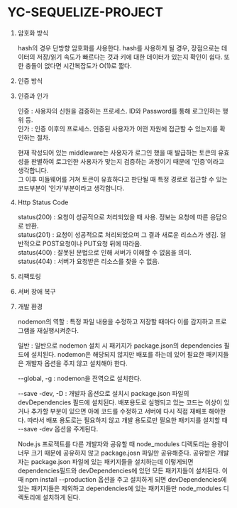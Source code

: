 # YC-SEQUELIZE-PROJECT

1. 암호화 방식  
    
    hash의 경우 단방향 암호화를 사용한다.
    hash를 사용하게 될 경우, 장점으로는 데이터의 저장/읽기 속도가 빠르다는 것과 키에 대한 데이터가 있는지 확인이 쉽다. 또한 충돌이 없다면 시간복잡도가 O(1)로 짧다.

2. 인증 방식

3. 인증과 인가  

    인증 : 사용자의 신원을 검증하는 프로세스. ID와 Password를 통해 로그인하는 행위 등.  
    인가 : 인증 이후의 프로세스. 인증된 사용자가 어떤 자원에 접근할 수 있는지를 확인하는 절차.  

    현재 작성되어 있는 middleware는 사용자가 로그인 했을 때 발급하는 토큰의 유효성을 판별하여  로그인한 사용자가 맞는지 검증하는 과정이기 때문에 '인증'이라고 생각합니다.  
    그 이후 미들웨어를 거쳐 토큰이 유효하다고 판단될 때 특정 경로로 접근할 수 있는 코드부분이 '인가'부분이라고 생각합니다.

4. Http Status Code  

    status(200) : 요청이 성공적으로 처리되었을 때 사용. 정보는 요청에 따른 응답으로 반환.  
    status(201) : 요청이 성공적으로 처리되었으며 그 결과 새로운 리소스가 생김. 일반적으로 POST요청이나 PUT요청 뒤에 따라옴.  
    status(400) : 잘못된 문법으로 인해 서버가 이해할 수 없음을 의미.  
    status(404) : 서버가 요청받은 리소스를 찾을 수 없음.  

5. 리팩토링  


6. 서버 장애 복구  


7. 개발 환경  

    nodemon의 역할 : 특정 파일 내용을 수정하고 저장할 때마다 이를 감지하고 프로그램을 재실행시켜준다.  
      
    일반 : 일반으로 nodemon 설치 시 패키지가 package.json의 dependencies 필드에 설치된다. nodemon은 해당되지 않지만 배포를 하는데 있어 필요한 패키지들은 개발자 옵션을 주지 않고 설치해야 한다.  

    --global, -g : nodemon을 전역으로 설치한다.  

    --save -dev, -D : 개발자 옵션으로 설치시 package.json 파일의 devDependencies 필드에 설치된다. 배포용도로 실행되고 있는 코드는 이상이 있거나 추가할 부분이 있으면 아예 코드를 수정하고 서버에 다시 직접 재배포 해야한다. 따라서 배포 용도로는 필요하지 않고 개발 용도로만 필요한 패키지를 설치할 때 --save -dev 옵션을 주게된다.  

    Node.js 프로젝트를 다른 개발자와 공유할 때 node_modules 디렉토리는 용량이 너무 크기 때문에 공유하지 않고  package.josn 파일만 공유해준다. 공유받은 개발자는 package.json 파일에 있는 패키지들을 설치하는데 이렇게되면 dependencies필드와 devDependencies에 있던 모든 패키지들이 설치된다. 이때 npm install --production 옵션을 주고 설치하게 되면 devDependencies에 있는 패키지들은 제외하고 dependencies에 있는 패키지들만 node_modules 디렉토리에 설치하게 된다.
